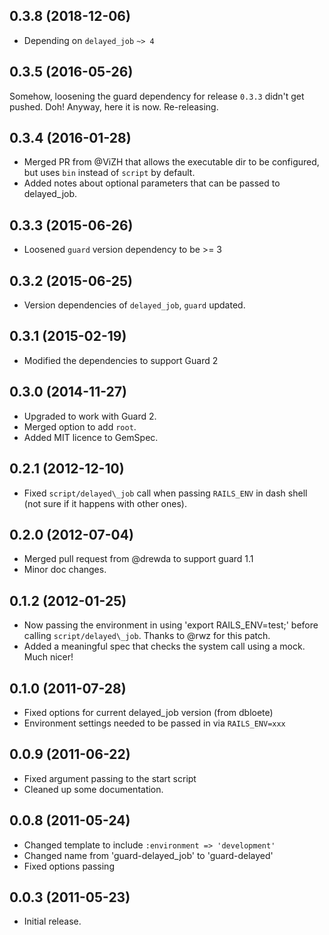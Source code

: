 ## 0.3.8 (2018-12-06)

* Depending on `delayed_job` `~> 4`

## 0.3.5 (2016-05-26)

Somehow, loosening the guard dependency for release `0.3.3` didn't get pushed.
Doh! Anyway, here it is now. Re-releasing.

## 0.3.4 (2016-01-28)

* Merged PR from @ViZH that allows the executable dir to be configured, but uses `bin` instead of `script` by default.
* Added notes about optional parameters that can be passed to delayed_job.

## 0.3.3 (2015-06-26)

* Loosened `guard` version dependency to be >= 3

## 0.3.2 (2015-06-25)

* Version dependencies of `delayed_job`, `guard` updated.

## 0.3.1 (2015-02-19)

* Modified the dependencies to support Guard 2

## 0.3.0 (2014-11-27)

* Upgraded to work with Guard 2.
* Merged option to add `root`.
* Added MIT licence to GemSpec.

## 0.2.1 (2012-12-10)

* Fixed `script/delayed\_job` call when passing `RAILS_ENV` in dash shell (not sure if it happens with other ones).

## 0.2.0 (2012-07-04)

* Merged pull request from @drewda to support guard 1.1
* Minor doc changes.

## 0.1.2 (2012-01-25)

* Now passing the environment in using 'export RAILS\_ENV=test;' before calling `script/delayed\_job`. Thanks to @rwz for this patch.
* Added a meaningful spec that checks the system call using a mock. Much nicer!

## 0.1.0 (2011-07-28)

* Fixed options for current delayed_job version (from dbloete)
* Environment settings needed to be passed in via `RAILS_ENV=xxx`

## 0.0.9 (2011-06-22)

* Fixed argument passing to the start script
* Cleaned up some documentation.

## 0.0.8 (2011-05-24)

* Changed template to include `:environment => 'development'`
* Changed name from 'guard-delayed_job' to 'guard-delayed'
* Fixed options passing

## 0.0.3 (2011-05-23)

* Initial release.
